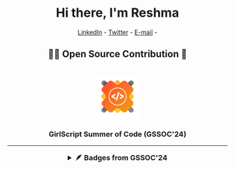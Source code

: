 <h1 align="center"> Hi there, I'm Reshma  </h1>
<p align="center">
  <a href="https://www.linkedin.com/in/kumari-reshma-867345226/">LinkedIn</a> -
  <a href="https://x.com/kumarireshmaa">Twitter</a> - 
  <a href="reshmarana857@gmail.com">E-mail</a> -
</p> 


<!---
Reshma-2301/Reshma-2301 is a ✨ special ✨ repository because its `README.md` (this file) appears on your GitHub profile.
You can click the Preview link to take a look at your changes.
--->
<h2 align="center">🧑‍💻 Open Source Contribution 🤝</h2>
<br/>

<div align="center">
        <img src="https://github.com/Reshma-2301/Reshma-2301/blob/main/gssoc.png" alt="GirlScript Summer of Code" width="100" />
    <h3>GirlScript Summer of Code (GSSOC'24)</strong>
      </a>
    <hr/>

  <details><summary>🪶 Badges from GSSOC'24</summary>
<table align="center">
  <tr align="center">
    <td style="border-right: 1px solid #eeeeef;" align="center">
      <img src="https://github.com/Reshma-2301/Reshma-2301/blob/main/Postman%20Badge.png" alt="GSSoC'24 Postman Badge" width="100" />
      <br>
      <strong>Postman</strong>
    </td>
    <td style="border-right: 1px solid #eeeeef;" align="center">
      <img src="https://github.com/Reshma-2301/Reshma-2301/blob/main/Explorer%20Badge.png" alt="GSSoC'24 Explorer Badge" width="100" />
      <br>
      <strong>Explorer</strong>
    </td>
    <td style="border-right: 1px solid #eeeeef;" align="center">
      <img src="https://github.com/Reshma-2301/Reshma-2301/blob/main/Adventurer%20Badge.png" alt="GSSoC'24 Adventurer Badge" width="100" />
      <br>
      <strong>Adventurer</strong>
    </td>
    </td>
  </tr>
</table>

<table align="center">
  <tr align="center">
    <td style="border-right: 1px solid #eeeeef;" align="center">
      <img src="https://github.com/Reshma-2301/Reshma-2301/blob/main/Summit%20Seeker%20Badge.png" alt="GSSoC'24 Summit Seeker Badge" width="100" />
      <br>
      <strong>SummitSeeker</strong>
    </td>
    <td style="border-right: 1px solid #eeeeef;" align="center">
      <img src="https://github.com/Reshma-2301/Reshma-2301/blob/main/Champion%20Badge.png" alt="GSSoC'24 Champion Badge" width="100" />
      <br>
      <strong>Champion</strong>
    </td>
    <td style="border-right: 1px solid #eeeeef;" align="center">
      <img src="https://github.com/Reshma-2301/Reshma-2301/blob/main/Trailblazer%20Badge.png" alt="GSSoC'24 Trailblazer Badge" width="100" />
      <br>
      <strong>Trailblazer</strong>
    </td>
  </tr>
</table>
<br>
</details>
